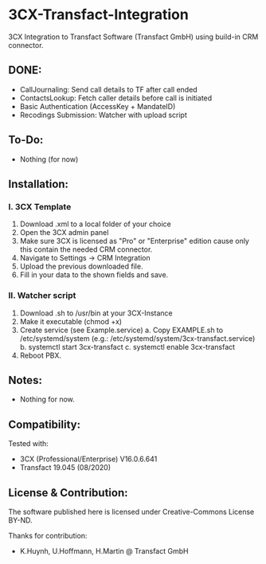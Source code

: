 # 3CX-Transfact-Integration
3CX Integration to Transfact Software (Transfact GmbH) using build-in CRM connector.


DONE:
-----
- CallJournaling: Send call details to TF after call ended
- ContactsLookup: Fetch caller details before call is initiated
- Basic Authentication (AccessKey + MandateID)
- Recodings Submission: Watcher with upload script

To-Do:
---------
- Nothing (for now)

Installation:
---------
### I. 3CX Template

1. Download .xml to a local folder of your choice
2. Open the 3CX admin panel
3. Make sure 3CX is licensed as "Pro" or "Enterprise" edition cause only this contain the needed CRM connector.
4. Navigate to Settings -> CRM Integration
5. Upload the previous downloaded file.
6. Fill in your data to the shown fields and save.

### II. Watcher script
1. Download .sh to /usr/bin at your 3CX-Instance
2. Make it executable (chmod +x)
3. Create service (see Example.service)
    a. Copy EXAMPLE.sh to /etc/systemd/system (e.g.: /etc/systemd/system/3cx-transfact.service)
    b. systemctl start 3cx-transfact
    c. systemctl enable 3cx-transfact
6. Reboot PBX.

Notes:
---------
- Nothing for now.

Compatibility:
---------
Tested with:
- 3CX (Professional/Enterprise) V16.0.6.641
- Transfact 19.045 (08/2020)

License & Contribution:
---------
The software published here is licensed under Creative-Commons License BY-ND. 

Thanks for contribution:
- K.Huynh, U.Hoffmann, H.Martin @ Transfact GmbH

